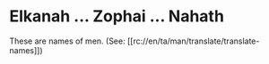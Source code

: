 # Elkanah ... Zophai ... Nahath

These are names of men. (See: [[rc://en/ta/man/translate/translate-names]])

